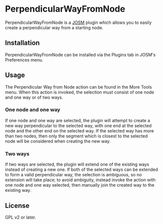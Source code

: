 # PerpendicularWayFromNode

PerpendicularWayFromNode is a [JOSM](https://josm.openstreetmap.de/) plugin
which allows you to easily create a perpendicular way from a starting node.

## Installation

PerpendicularWayFromNode can be installed via the Plugins tab in JOSM's
Preferences menu.

## Usage

The Perpendicular Way from Node action can be found in the More Tools menu.
When this action is invoked, the selection must consist of one node and one way
or of two ways.

### One node and one way

If one node and one way are selected, the plugin will attempt to create a new
way perpendicular to the selected way, with one end at the selected node and
the other end on the selected way. If the selected way has more than two nodes,
then only the segment which is closest to the selected node will be considered
when creating the new way.

### Two ways

If two ways are selected, the plugin will extend one of the existing ways
instead of creating a new one. If both of the selected ways can be extended
to form a valid perpendicular way, the selection is ambiguous, so no extension
will take place; to avoid ambiguity, instead invoke the action with one node
and one way selected, then manually join the created way to the existing way.

## License
GPL v2 or later.
